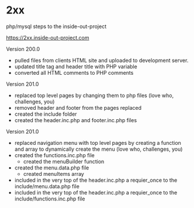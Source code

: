 # 2xx
php/mysql steps to the inside-out-project

https://2xx.inside-out-project.com


Version 200.0 
- pulled files from clients HTML site and uploaded to development server.
- updated title tag and header title with PHP variable
- converted all HTML comments to PHP comments

Version 201.0 
- replaced top level pages by changing them to php files (love who, challenges, you)
- removed header and footer from the pages replaced
- created the include folder 
- created the header.inc.php and footer.inc.php files

Version 201.0 
- replaced navigation menu with top level pages by creating a function and array to dynamically create the menu (love who, challenges, you)
- created the functions.inc.php file
     - created the menuBuilder function
- created the menu.data.php file
     - created menuItems array
- included in the very top of the header.inc.php a requier_once to the include/menu.data.php file
- included in the very top of the header.inc.php a requier_once to the include/functions.inc.php file

     
